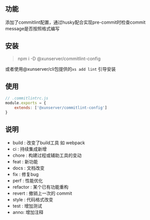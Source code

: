 ## 功能
添加了commitlint配置，通过husky配合实现pre-commit时检查commit message是否按照格式编写

## 安装
> npm i -D @xunserver/commitlint-config

或者使用@xunserver/cli包提供的`xs add lint` 引导安装

## 使用
```js
// .commitlintrc.js
module.exports = {
    extends: ['@xunserver/commitlint-config']
}
```

## 说明
* build : 改变了build工具 如 webpack
* ci : 持续集成新增
* chore : 构建过程或辅助工具的变动
* feat : 新功能
* docs : 文档改变
* fix : 修复bug
* perf : 性能优化
* refactor : 某个已有功能重构
* revert : 撤销上一次的 commit
* style : 代码格式改变
* test : 增加测试
* anno: 增加注释
